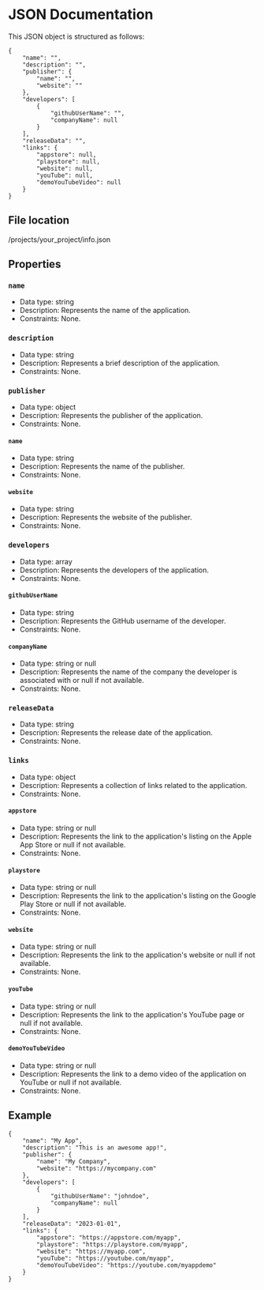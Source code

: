 # JSON Documentation

This JSON object is structured as follows:

```
{
    "name": "",
    "description": "",
    "publisher": {
        "name": "",
        "website": ""
    },
    "developers": [
        {
            "githubUserName": "",
            "companyName": null
        }
    ],
    "releaseData": "",
    "links": {
        "appstore": null,
        "playstore": null,
        "website": null,
        "youTube": null,
        "demoYouTubeVideo": null
    }
}
```

## File location

/projects/your_project/info.json

## Properties

### `name`

- Data type: string
- Description: Represents the name of the application.
- Constraints: None.

### `description`

- Data type: string
- Description: Represents a brief description of the application.
- Constraints: None.

### `publisher`

- Data type: object
- Description: Represents the publisher of the application.
- Constraints: None.

#### `name`

- Data type: string
- Description: Represents the name of the publisher.
- Constraints: None.

#### `website`

- Data type: string
- Description: Represents the website of the publisher.
- Constraints: None.

### `developers`

- Data type: array
- Description: Represents the developers of the application.
- Constraints: None.

#### `githubUserName`

- Data type: string
- Description: Represents the GitHub username of the developer.
- Constraints: None.

#### `companyName`

- Data type: string or null
- Description: Represents the name of the company the developer is associated with or null if not available.
- Constraints: None.

### `releaseData`

- Data type: string
- Description: Represents the release date of the application.
- Constraints: None.

### `links`

- Data type: object
- Description: Represents a collection of links related to the application.
- Constraints: None.

#### `appstore`

- Data type: string or null
- Description: Represents the link to the application's listing on the Apple App Store or null if not available.
- Constraints: None.

#### `playstore`

- Data type: string or null
- Description: Represents the link to the application's listing on the Google Play Store or null if not available.
- Constraints: None.

#### `website`

- Data type: string or null
- Description: Represents the link to the application's website or null if not available.
- Constraints: None.

#### `youTube`

- Data type: string or null
- Description: Represents the link to the application's YouTube page or null if not available.
- Constraints: None.

#### `demoYouTubeVideo`

- Data type: string or null
- Description: Represents the link to a demo video of the application on YouTube or null if not available.
- Constraints: None.

## Example

```
{
    "name": "My App",
    "description": "This is an awesome app!",
    "publisher": {
        "name": "My Company",
        "website": "https://mycompany.com"
    },
    "developers": [
        {
            "githubUserName": "johndoe",
            "companyName": null
        }
    ],
    "releaseData": "2023-01-01",
    "links": {
        "appstore": "https://appstore.com/myapp",
        "playstore": "https://playstore.com/myapp",
        "website": "https://myapp.com",
        "youTube": "https://youtube.com/myapp",
        "demoYouTubeVideo": "https://youtube.com/myappdemo"
    }
}
```